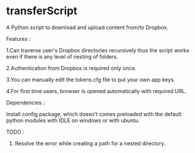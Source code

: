 transferScript
==============
A Python script to download and upload content from/to Dropbox.

Features :

1.Can traverse user's Dropbox directories recursively thus the script works even if there is any level of nesting of folders.

2.Authentication from Dropbox is required only once.

3.You can manually edit the tokens.cfg file to put your own app keys.

4.For first time users, browser is opened automatically with required URL.

Dependencies :

Install config package, which doesn't comes preloaded with the default python modules with IDLE on windows or with ubuntu.



TODO :
1. Resolve the error while creating a path for a nested directory.
